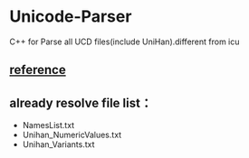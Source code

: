 # Unicode-Parser
C++ for Parse all UCD files(include UniHan).different from  icu 
## [reference](https://www.unicode.org/reports/tr44/)

## already resolve file list：
* NamesList.txt
* Unihan_NumericValues.txt
* Unihan_Variants.txt

